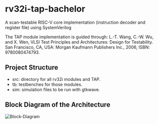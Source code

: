 # rv32i-tap-bachelor
A scan-testable RISC-V core implementation (instruction decoder and register file) using SystemVerilog

The TAP module implementation is guided through: L.-T. Wang, C.-W. Wu, and X. Wen, VLSI Test Principles and Architectures: Design for Testability.
San Francisco, CA, USA: Morgan Kaufmann Publishers Inc., 2006, ISBN: 9780080474793.

## Project Structure
- src: directory for all rv32i modules and TAP.
- tb: testbenches for those modules.
- sim: simulation files to be run with gtkwave.

## Block Diagram of the Architecture
![Block-Diagram](https://www.bit-spinner.com/static/images/RV32I-Single-Cycle-Archv2.svg)

